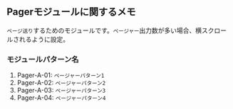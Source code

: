 ## Pagerモジュールに関するメモ
`ページ送り`するためのモジュールです。`ページャー`出力数が多い場合、横スクロールされるように設定。

### モジュールパターン名
1. Pager-A-01: `ページャーパターン1`
2. Pager-A-02: `ページャーパターン2`
3. Pager-A-03: `ページャーパターン3`
4. Pager-A-04: `ページャーパターン4`
